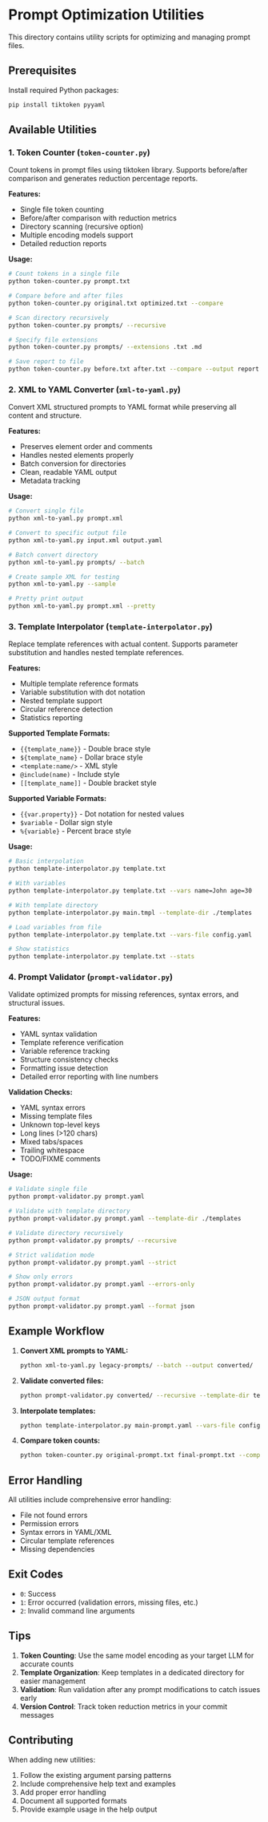 # Prompt Optimization Utilities

This directory contains utility scripts for optimizing and managing prompt files.

## Prerequisites

Install required Python packages:
```bash
pip install tiktoken pyyaml
```

## Available Utilities

### 1. Token Counter (`token-counter.py`)

Count tokens in prompt files using tiktoken library. Supports before/after comparison and generates reduction percentage reports.

**Features:**
- Single file token counting
- Before/after comparison with reduction metrics
- Directory scanning (recursive option)
- Multiple encoding models support
- Detailed reduction reports

**Usage:**
```bash
# Count tokens in a single file
python token-counter.py prompt.txt

# Compare before and after files
python token-counter.py original.txt optimized.txt --compare

# Scan directory recursively
python token-counter.py prompts/ --recursive

# Specify file extensions
python token-counter.py prompts/ --extensions .txt .md

# Save report to file
python token-counter.py before.txt after.txt --compare --output report.txt
```

### 2. XML to YAML Converter (`xml-to-yaml.py`)

Convert XML structured prompts to YAML format while preserving all content and structure.

**Features:**
- Preserves element order and comments
- Handles nested elements properly
- Batch conversion for directories
- Clean, readable YAML output
- Metadata tracking

**Usage:**
```bash
# Convert single file
python xml-to-yaml.py prompt.xml

# Convert to specific output file
python xml-to-yaml.py input.xml output.yaml

# Batch convert directory
python xml-to-yaml.py prompts/ --batch

# Create sample XML for testing
python xml-to-yaml.py --sample

# Pretty print output
python xml-to-yaml.py prompt.xml --pretty
```

### 3. Template Interpolator (`template-interpolator.py`)

Replace template references with actual content. Supports parameter substitution and handles nested template references.

**Features:**
- Multiple template reference formats
- Variable substitution with dot notation
- Nested template support
- Circular reference detection
- Statistics reporting

**Supported Template Formats:**
- `{{template_name}}` - Double brace style
- `${template_name}` - Dollar brace style  
- `<template:name/>` - XML style
- `@include(name)` - Include style
- `[[template_name]]` - Double bracket style

**Supported Variable Formats:**
- `{{var.property}}` - Dot notation for nested values
- `$variable` - Dollar sign style
- `%{variable}` - Percent brace style

**Usage:**
```bash
# Basic interpolation
python template-interpolator.py template.txt

# With variables
python template-interpolator.py template.txt --vars name=John age=30

# With template directory
python template-interpolator.py main.tmpl --template-dir ./templates

# Load variables from file
python template-interpolator.py template.txt --vars-file config.yaml

# Show statistics
python template-interpolator.py template.txt --stats
```

### 4. Prompt Validator (`prompt-validator.py`)

Validate optimized prompts for missing references, syntax errors, and structural issues.

**Features:**
- YAML syntax validation
- Template reference verification
- Variable reference tracking
- Structure consistency checks
- Formatting issue detection
- Detailed error reporting with line numbers

**Validation Checks:**
- YAML syntax errors
- Missing template files
- Unknown top-level keys
- Long lines (>120 chars)
- Mixed tabs/spaces
- Trailing whitespace
- TODO/FIXME comments

**Usage:**
```bash
# Validate single file
python prompt-validator.py prompt.yaml

# Validate with template directory
python prompt-validator.py prompt.yaml --template-dir ./templates

# Validate directory recursively
python prompt-validator.py prompts/ --recursive

# Strict validation mode
python prompt-validator.py prompt.yaml --strict

# Show only errors
python prompt-validator.py prompt.yaml --errors-only

# JSON output format
python prompt-validator.py prompt.yaml --format json
```

## Example Workflow

1. **Convert XML prompts to YAML:**
   ```bash
   python xml-to-yaml.py legacy-prompts/ --batch --output converted/
   ```

2. **Validate converted files:**
   ```bash
   python prompt-validator.py converted/ --recursive --template-dir templates/
   ```

3. **Interpolate templates:**
   ```bash
   python template-interpolator.py main-prompt.yaml --vars-file config.yaml -o final-prompt.txt
   ```

4. **Compare token counts:**
   ```bash
   python token-counter.py original-prompt.txt final-prompt.txt --compare
   ```

## Error Handling

All utilities include comprehensive error handling:
- File not found errors
- Permission errors
- Syntax errors in YAML/XML
- Circular template references
- Missing dependencies

## Exit Codes

- `0`: Success
- `1`: Error occurred (validation errors, missing files, etc.)
- `2`: Invalid command line arguments

## Tips

1. **Token Counting**: Use the same model encoding as your target LLM for accurate counts
2. **Template Organization**: Keep templates in a dedicated directory for easier management
3. **Validation**: Run validation after any prompt modifications to catch issues early
4. **Version Control**: Track token reduction metrics in your commit messages

## Contributing

When adding new utilities:
1. Follow the existing argument parsing patterns
2. Include comprehensive help text and examples
3. Add proper error handling
4. Document all supported formats
5. Provide example usage in the help output